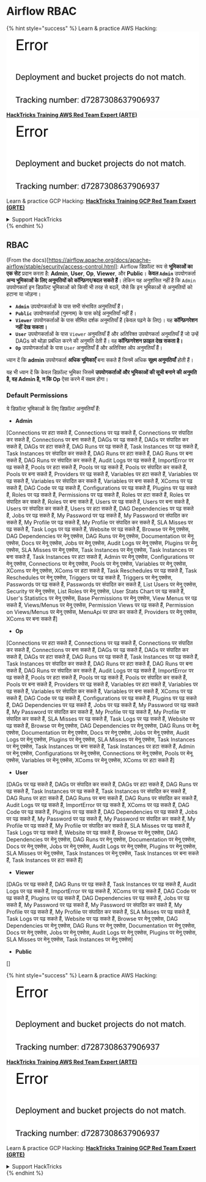 # Airflow RBAC

{% hint style="success" %}
Learn & practice AWS Hacking:<img src="../../.gitbook/assets/image (1) (1).png" alt="" data-size="line">[**HackTricks Training AWS Red Team Expert (ARTE)**](https://training.hacktricks.xyz/courses/arte)<img src="../../.gitbook/assets/image (1) (1).png" alt="" data-size="line">\
Learn & practice GCP Hacking: <img src="../../.gitbook/assets/image (2).png" alt="" data-size="line">[**HackTricks Training GCP Red Team Expert (GRTE)**<img src="../../.gitbook/assets/image (2).png" alt="" data-size="line">](https://training.hacktricks.xyz/courses/grte)

<details>

<summary>Support HackTricks</summary>

* Check the [**subscription plans**](https://github.com/sponsors/carlospolop)!
* **Join the** 💬 [**Discord group**](https://discord.gg/hRep4RUj7f) or the [**telegram group**](https://t.me/peass) or **follow** us on **Twitter** 🐦 [**@hacktricks\_live**](https://twitter.com/hacktricks\_live)**.**
* **Share hacking tricks by submitting PRs to the** [**HackTricks**](https://github.com/carlospolop/hacktricks) and [**HackTricks Cloud**](https://github.com/carlospolop/hacktricks-cloud) github repos.

</details>
{% endhint %}

## RBAC

(From the docs)\[https://airflow.apache.org/docs/apache-airflow/stable/security/access-control.html]: Airflow डिफ़ॉल्ट रूप से **भूमिकाओं का एक सेट** प्रदान करता है: **Admin**, **User**, **Op**, **Viewer**, और **Public**। **केवल `Admin`** उपयोगकर्ता **अन्य भूमिकाओं के लिए अनुमतियों को कॉन्फ़िगर/बदल सकते हैं**। लेकिन यह अनुशंसित नहीं है कि `Admin` उपयोगकर्ता इन डिफ़ॉल्ट भूमिकाओं को किसी भी तरह से बदलें, जैसे कि इन भूमिकाओं से अनुमतियों को हटाना या जोड़ना।

* **`Admin`** उपयोगकर्ताओं के पास सभी संभावित अनुमतियाँ हैं।
* **`Public`** उपयोगकर्ताओं (गुमनाम) के पास कोई अनुमतियाँ नहीं हैं।
* **`Viewer`** उपयोगकर्ताओं के पास सीमित दर्शक अनुमतियाँ हैं (केवल पढ़ने के लिए)। यह **कॉन्फ़िगरेशन नहीं देख सकता।**
* **`User`** उपयोगकर्ताओं के पास `Viewer` अनुमतियाँ हैं और अतिरिक्त उपयोगकर्ता अनुमतियाँ हैं जो उन्हें DAGs को थोड़ा प्रबंधित करने की अनुमति देती हैं। वह **कॉन्फ़िगरेशन फ़ाइल देख सकता है।**
* **`Op`** उपयोगकर्ताओं के पास `User` अनुमतियाँ हैं और अतिरिक्त ऑप अनुमतियाँ हैं।

ध्यान दें कि **admin** उपयोगकर्ता **अधिक भूमिकाएँ** बना सकते हैं जिनमें अधिक **सूक्ष्म अनुमतियाँ** होती हैं।

यह भी ध्यान दें कि केवल डिफ़ॉल्ट भूमिका जिसमें **उपयोगकर्ताओं और भूमिकाओं की सूची बनाने की अनुमति है, वह Admin है, न कि Op** ऐसा करने में सक्षम होगा।

### Default Permissions

ये डिफ़ॉल्ट भूमिकाओं के लिए डिफ़ॉल्ट अनुमतियाँ हैं:

* **Admin**

\[Connections पर हटा सकते हैं, Connections पर पढ़ सकते हैं, Connections पर संपादित कर सकते हैं, Connections पर बना सकते हैं, DAGs पर पढ़ सकते हैं, DAGs पर संपादित कर सकते हैं, DAGs पर हटा सकते हैं, DAG Runs पर पढ़ सकते हैं, Task Instances पर पढ़ सकते हैं, Task Instances पर संपादित कर सकते हैं, DAG Runs पर हटा सकते हैं, DAG Runs पर बना सकते हैं, DAG Runs पर संपादित कर सकते हैं, Audit Logs पर पढ़ सकते हैं, ImportError पर पढ़ सकते हैं, Pools पर हटा सकते हैं, Pools पर पढ़ सकते हैं, Pools पर संपादित कर सकते हैं, Pools पर बना सकते हैं, Providers पर पढ़ सकते हैं, Variables पर हटा सकते हैं, Variables पर पढ़ सकते हैं, Variables पर संपादित कर सकते हैं, Variables पर बना सकते हैं, XComs पर पढ़ सकते हैं, DAG Code पर पढ़ सकते हैं, Configurations पर पढ़ सकते हैं, Plugins पर पढ़ सकते हैं, Roles पर पढ़ सकते हैं, Permissions पर पढ़ सकते हैं, Roles पर हटा सकते हैं, Roles पर संपादित कर सकते हैं, Roles पर बना सकते हैं, Users पर पढ़ सकते हैं, Users पर बना सकते हैं, Users पर संपादित कर सकते हैं, Users पर हटा सकते हैं, DAG Dependencies पर पढ़ सकते हैं, Jobs पर पढ़ सकते हैं, My Password पर पढ़ सकते हैं, My Password पर संपादित कर सकते हैं, My Profile पर पढ़ सकते हैं, My Profile पर संपादित कर सकते हैं, SLA Misses पर पढ़ सकते हैं, Task Logs पर पढ़ सकते हैं, Website पर पढ़ सकते हैं, Browse पर मेनू एक्सेस, DAG Dependencies पर मेनू एक्सेस, DAG Runs पर मेनू एक्सेस, Documentation पर मेनू एक्सेस, Docs पर मेनू एक्सेस, Jobs पर मेनू एक्सेस, Audit Logs पर मेनू एक्सेस, Plugins पर मेनू एक्सेस, SLA Misses पर मेनू एक्सेस, Task Instances पर मेनू एक्सेस, Task Instances पर बना सकते हैं, Task Instances पर हटा सकते हैं, Admin पर मेनू एक्सेस, Configurations पर मेनू एक्सेस, Connections पर मेनू एक्सेस, Pools पर मेनू एक्सेस, Variables पर मेनू एक्सेस, XComs पर मेनू एक्सेस, XComs पर हटा सकते हैं, Task Reschedules पर पढ़ सकते हैं, Task Reschedules पर मेनू एक्सेस, Triggers पर पढ़ सकते हैं, Triggers पर मेनू एक्सेस, Passwords पर पढ़ सकते हैं, Passwords पर संपादित कर सकते हैं, List Users पर मेनू एक्सेस, Security पर मेनू एक्सेस, List Roles पर मेनू एक्सेस, User Stats Chart पर पढ़ सकते हैं, User's Statistics पर मेनू एक्सेस, Base Permissions पर मेनू एक्सेस, View Menus पर पढ़ सकते हैं, Views/Menus पर मेनू एक्सेस, Permission Views पर पढ़ सकते हैं, Permission on Views/Menus पर मेनू एक्सेस, MenuApi पर प्राप्त कर सकते हैं, Providers पर मेनू एक्सेस, XComs पर बना सकते हैं]

* **Op**

\[Connections पर हटा सकते हैं, Connections पर पढ़ सकते हैं, Connections पर संपादित कर सकते हैं, Connections पर बना सकते हैं, DAGs पर पढ़ सकते हैं, DAGs पर संपादित कर सकते हैं, DAGs पर हटा सकते हैं, DAG Runs पर पढ़ सकते हैं, Task Instances पर पढ़ सकते हैं, Task Instances पर संपादित कर सकते हैं, DAG Runs पर हटा सकते हैं, DAG Runs पर बना सकते हैं, DAG Runs पर संपादित कर सकते हैं, Audit Logs पर पढ़ सकते हैं, ImportError पर पढ़ सकते हैं, Pools पर हटा सकते हैं, Pools पर पढ़ सकते हैं, Pools पर संपादित कर सकते हैं, Pools पर बना सकते हैं, Providers पर पढ़ सकते हैं, Variables पर हटा सकते हैं, Variables पर पढ़ सकते हैं, Variables पर संपादित कर सकते हैं, Variables पर बना सकते हैं, XComs पर पढ़ सकते हैं, DAG Code पर पढ़ सकते हैं, Configurations पर पढ़ सकते हैं, Plugins पर पढ़ सकते हैं, DAG Dependencies पर पढ़ सकते हैं, Jobs पर पढ़ सकते हैं, My Password पर पढ़ सकते हैं, My Password पर संपादित कर सकते हैं, My Profile पर पढ़ सकते हैं, My Profile पर संपादित कर सकते हैं, SLA Misses पर पढ़ सकते हैं, Task Logs पर पढ़ सकते हैं, Website पर पढ़ सकते हैं, Browse पर मेनू एक्सेस, DAG Dependencies पर मेनू एक्सेस, DAG Runs पर मेनू एक्सेस, Documentation पर मेनू एक्सेस, Docs पर मेनू एक्सेस, Jobs पर मेनू एक्सेस, Audit Logs पर मेनू एक्सेस, Plugins पर मेनू एक्सेस, SLA Misses पर मेनू एक्सेस, Task Instances पर मेनू एक्सेस, Task Instances पर बना सकते हैं, Task Instances पर हटा सकते हैं, Admin पर मेनू एक्सेस, Configurations पर मेनू एक्सेस, Connections पर मेनू एक्सेस, Pools पर मेनू एक्सेस, Variables पर मेनू एक्सेस, XComs पर मेनू एक्सेस, XComs पर हटा सकते हैं]

* **User**

\[DAGs पर पढ़ सकते हैं, DAGs पर संपादित कर सकते हैं, DAGs पर हटा सकते हैं, DAG Runs पर पढ़ सकते हैं, Task Instances पर पढ़ सकते हैं, Task Instances पर संपादित कर सकते हैं, DAG Runs पर हटा सकते हैं, DAG Runs पर बना सकते हैं, DAG Runs पर संपादित कर सकते हैं, Audit Logs पर पढ़ सकते हैं, ImportError पर पढ़ सकते हैं, XComs पर पढ़ सकते हैं, DAG Code पर पढ़ सकते हैं, Plugins पर पढ़ सकते हैं, DAG Dependencies पर पढ़ सकते हैं, Jobs पर पढ़ सकते हैं, My Password पर पढ़ सकते हैं, My Password पर संपादित कर सकते हैं, My Profile पर पढ़ सकते हैं, My Profile पर संपादित कर सकते हैं, SLA Misses पर पढ़ सकते हैं, Task Logs पर पढ़ सकते हैं, Website पर पढ़ सकते हैं, Browse पर मेनू एक्सेस, DAG Dependencies पर मेनू एक्सेस, DAG Runs पर मेनू एक्सेस, Documentation पर मेनू एक्सेस, Docs पर मेनू एक्सेस, Jobs पर मेनू एक्सेस, Audit Logs पर मेनू एक्सेस, Plugins पर मेनू एक्सेस, SLA Misses पर मेनू एक्सेस, Task Instances पर मेनू एक्सेस, Task Instances पर बना सकते हैं, Task Instances पर हटा सकते हैं]

* **Viewer**

\[DAGs पर पढ़ सकते हैं, DAG Runs पर पढ़ सकते हैं, Task Instances पर पढ़ सकते हैं, Audit Logs पर पढ़ सकते हैं, ImportError पर पढ़ सकते हैं, XComs पर पढ़ सकते हैं, DAG Code पर पढ़ सकते हैं, Plugins पर पढ़ सकते हैं, DAG Dependencies पर पढ़ सकते हैं, Jobs पर पढ़ सकते हैं, My Password पर पढ़ सकते हैं, My Password पर संपादित कर सकते हैं, My Profile पर पढ़ सकते हैं, My Profile पर संपादित कर सकते हैं, SLA Misses पर पढ़ सकते हैं, Task Logs पर पढ़ सकते हैं, Website पर पढ़ सकते हैं, Browse पर मेनू एक्सेस, DAG Dependencies पर मेनू एक्सेस, DAG Runs पर मेनू एक्सेस, Documentation पर मेनू एक्सेस, Docs पर मेनू एक्सेस, Jobs पर मेनू एक्सेस, Audit Logs पर मेनू एक्सेस, Plugins पर मेनू एक्सेस, SLA Misses पर मेनू एक्सेस, Task Instances पर मेनू एक्सेस]

* **Public**

\[]

{% hint style="success" %}
Learn & practice AWS Hacking:<img src="../../.gitbook/assets/image (1) (1).png" alt="" data-size="line">[**HackTricks Training AWS Red Team Expert (ARTE)**](https://training.hacktricks.xyz/courses/arte)<img src="../../.gitbook/assets/image (1) (1).png" alt="" data-size="line">\
Learn & practice GCP Hacking: <img src="../../.gitbook/assets/image (2).png" alt="" data-size="line">[**HackTricks Training GCP Red Team Expert (GRTE)**<img src="../../.gitbook/assets/image (2).png" alt="" data-size="line">](https://training.hacktricks.xyz/courses/grte)

<details>

<summary>Support HackTricks</summary>

* Check the [**subscription plans**](https://github.com/sponsors/carlospolop)!
* **Join the** 💬 [**Discord group**](https://discord.gg/hRep4RUj7f) or the [**telegram group**](https://t.me/peass) or **follow** us on **Twitter** 🐦 [**@hacktricks\_live**](https://twitter.com/hacktricks\_live)**.**
* **Share hacking tricks by submitting PRs to the** [**HackTricks**](https://github.com/carlospolop/hacktricks) and [**HackTricks Cloud**](https://github.com/carlospolop/hacktricks-cloud) github repos.

</details>
{% endhint %}
